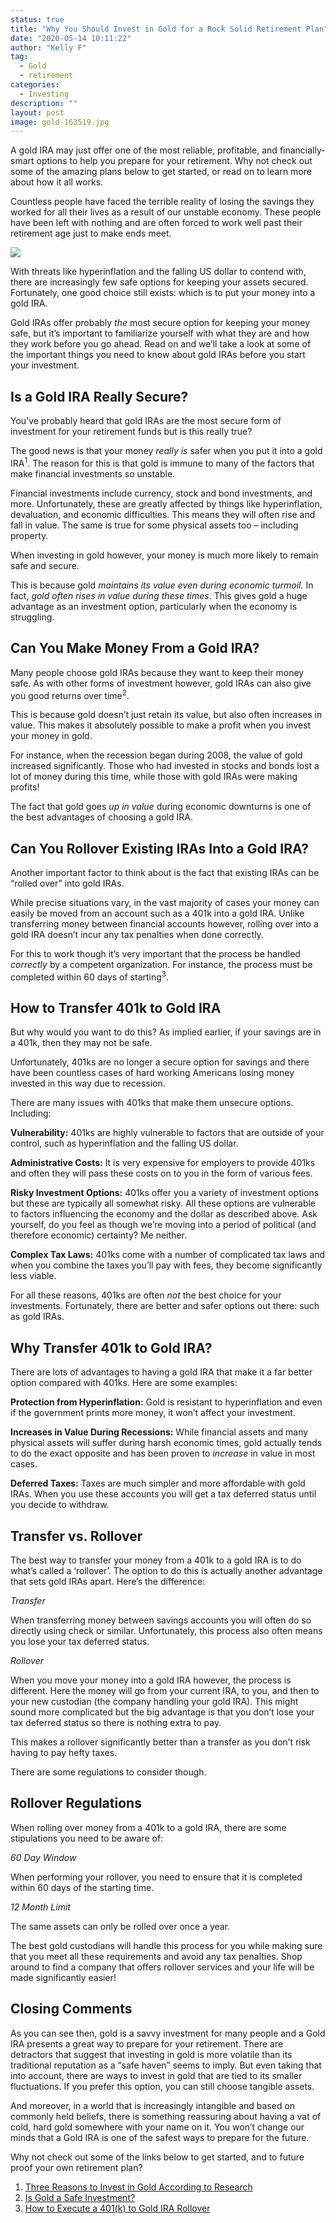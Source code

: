 ```yaml
---
status: true
title: "Why You Should Invest in Gold for a Rock Solid Retirement Plan"
date: "2020-05-14 10:11:22"
author: "Kelly F"
tag:
  - Gold
  - retirement
categories:
  - Investing
description: ""
layout: post
image: gold-163519.jpg
---
```


A gold IRA may just offer one of the most reliable, profitable, and financially-smart options to help you prepare for your retirement. Why not check out some of the amazing plans below to get started, or read on to learn more about how it all works.

Countless people have faced the terrible reality of losing the savings they worked for all their lives as a result of our unstable economy. These people have been left with nothing and are often forced to work well past their retirement age just to make ends meet.

![](/posts/gold-163519.jpg)

With threats like hyperinflation and the falling US dollar to contend with, there are increasingly few safe options for keeping your assets secured. Fortunately, one good choice still exists: which is to put your money into a gold IRA.

Gold IRAs offer probably _the_ most secure option for keeping your money safe, but it’s important to familiarize yourself with what they are and how they work before you go ahead. Read on and we’ll take a look at some of the important things you need to know about gold IRAs before you start your investment.

## Is a Gold IRA Really Secure?

You’ve probably heard that gold IRAs are the most secure form of investment for your retirement funds but is this really true?

The good news is that your money _really is_ safer when you put it into a gold IRA<sup>1</sup>. The reason for this is that gold is immune to many of the factors that make financial investments so unstable.

Financial investments include currency, stock and bond investments, and more. Unfortunately, these are greatly affected by things like hyperinflation, devaluation, and economic difficulties. This means they will often rise and fall in value. The same is true for some physical assets too – including property.

When investing in gold however, your money is much more likely to remain safe and secure.

This is because gold _maintains its value even during economic turmoil._ In fact, _gold often rises in value during these times_. This gives gold a huge advantage as an investment option, particularly when the economy is struggling.

## Can You Make Money From a Gold IRA?

Many people choose gold IRAs because they want to keep their money safe. As with other forms of investment however, gold IRAs can also give you good returns over time<sup>2</sup>.

This is because gold doesn’t just retain its value, but also often increases in value. This makes it absolutely possible to make a profit when you invest your money in gold.

For instance, when the recession began during 2008, the value of gold increased significantly. Those who had invested in stocks and bonds lost a lot of money during this time, while those with gold IRAs were making profits!

The fact that gold goes _up in value_ during economic downturns is one of the best advantages of choosing a gold IRA.

## Can You Rollover Existing IRAs Into a Gold IRA?

Another important factor to think about is the fact that existing IRAs can be “rolled over” into gold IRAs.

While precise situations vary, in the vast majority of cases your money can easily be moved from an account such as a 401k into a gold IRA. Unlike transferring money between financial accounts however, rolling over into a gold IRA doesn’t incur any tax penalties when done correctly.

For this to work though it’s very important that the process be handled _correctly_ by a competent organization. For instance, the process must be completed within 60 days of starting<sup>3</sup>.

## How to Transfer 401k to Gold IRA

But why would you want to do this? As implied earlier, if your savings are in a 401k, then they may not be safe.

Unfortunately, 401ks are no longer a secure option for savings and there have been countless cases of hard working Americans losing money invested in this way due to recession.

There are many issues with 401ks that make them unsecure options. Including:

**Vulnerability:** 401ks are highly vulnerable to factors that are outside of your control, such as hyperinflation and the falling US dollar.

**Administrative Costs:** It is very expensive for employers to provide 401ks and often they will pass these costs on to you in the form of various fees.

**Risky Investment Options:** 401ks offer you a variety of investment options but these are typically all somewhat risky. All these options are vulnerable to factors influencing the economy and the dollar as described above. Ask yourself, do you feel as though we’re moving into a period of political (and therefore economic) certainty? Me neither.

**Complex Tax Laws:** 401ks come with a number of complicated tax laws and when you combine the taxes you’ll pay with fees, they become significantly less viable.

For all these reasons, 401ks are often _not_ the best choice for your investments. Fortunately, there are better and safer options out there: such as gold IRAs.

## Why Transfer 401k to Gold IRA?

There are lots of advantages to having a gold IRA that make it a far better option compared with 401ks. Here are some examples:

**Protection from Hyperinflation:** Gold is resistant to hyperinflation and even if the government prints more money, it won’t affect your investment.

**Increases in Value During Recessions:** While financial assets and many physical assets will suffer during harsh economic times, gold actually tends to do the exact opposite and has been proven to _increase_ in value in most cases.

**Deferred Taxes:** Taxes are much simpler and more affordable with gold IRAs. When you use these accounts you will get a tax deferred status until you decide to withdraw.

## Transfer vs. Rollover

The best way to transfer your money from a 401k to a gold IRA is to do what’s called a ‘rollover’. The option to do this is actually another advantage that sets gold IRAs apart. Here’s the difference:

_Transfer_

When transferring money between savings accounts you will often do so directly using check or similar. Unfortunately, this process also often means you lose your tax deferred status.

_Rollover_

When you move your money into a gold IRA however, the process is different. Here the money will go from your current IRA, to you, and then to your new custodian (the company handling your gold IRA). This might sound more complicated but the big advantage is that you don’t lose your tax deferred status so there is nothing extra to pay.

This makes a rollover significantly better than a transfer as you don’t risk having to pay hefty taxes.

There are some regulations to consider though.

## Rollover Regulations

When rolling over money from a 401k to a gold IRA, there are some stipulations you need to be aware of:

_60 Day Window_

When performing your rollover, you need to ensure that it is completed within 60 days of the starting time.

_12 Month Limit_

The same assets can only be rolled over once a year.

The best gold custodians will handle this process for you while making sure that you meet all these requirements and avoid any tax penalties. Shop around to find a company that offers rollover services and your life will be made significantly easier!

## Closing Comments

As you can see then, gold is a savvy investment for many people and a Gold IRA presents a great way to prepare for your retirement. There are detractors that suggest that investing in gold is more volatile than its traditional reputation as a “safe haven” seems to imply. But even taking that into account, there are ways to invest in gold that are tied to its smaller fluctuations. If you prefer this option, you can still choose tangible assets.

And moreover, in a world that is increasingly intangible and based on commonly held beliefs, there is something reassuring about having a vat of cold, hard gold somewhere with your name on it. You won’t change our minds that a Gold IRA is one of the safest ways to prepare for the future.

Why not check out some of the links below to get started, and to future proof your own retirement plan?

1. [Three Reasons to Invest in Gold According to Research](https://www.thebalance.com/why-invest-in-gold-3305651)
2. [Is Gold a Safe Investment?](https://www.fool.com/investing/is-gold-a-safe-investment.aspx)
3. [How to Execute a 401(k) to Gold IRA Rollover](https://smartasset.com/retirement/401k-gold-ira-rollover)
